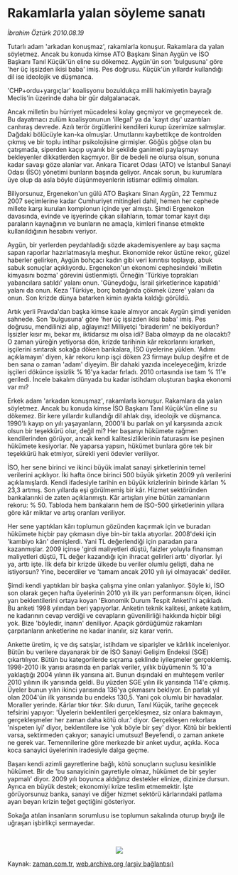 # Rakamlarla yalan söyleme sanatı

*İbrahim Öztürk 2010.08.19*

<td class="columnist-detail">
<p>Tutarlı adam 'arkadan konuşmaz', rakamlarla konuşur. Rakamlara da yalan söyletmez. Ancak bu konuda kimse ATO Başkanı Sinan Aygün ve İSO Başkanı Tanıl Küçük'ün eline su dökemez. Aygün'ün son 'bulgusuna' göre 'her üç işsizden ikisi baba' imiş. Pes doğrusu. Küçük'ün yıllardır kullandığı dil ise ideolojik ve düşmanca.</p>
<p>
<div id="haberMetinDiv">
<p>'CHP+ordu+yargıçlar' koalisyonu bozuldukça milli hakimiyetin bayrağı Meclis'in üzerinde daha bir gür dalgalanacak.
<p>Ancak milletin bu hürriyet mücadelesi kolay geçmiyor ve geçmeyecek de. Bu dayatmacı zulüm koalisyonunun 'illegal' ya da 'kayıt dışı' uzantıları canhıraş devrede. Azılı terör örgütlerini kendileri kurup üzerimize salmışlar. Dağdaki bölücüyle kan-ka olmuşlar. Umutlarını kaybettikçe de kontrolden çıkmış ve bir toplu intihar psikolojisine girmişler. Göğüs göğse olan bu çatışmada, siperden kaçıp uyanık bir şekilde ganimeti paylaşmayı bekleyenler dikkatlerden kaçmıyor. Bir de bedeli ne olursa olsun, sonuna kadar savaşı göze alanlar var. Ankara Ticaret Odası (ATO) ve İstanbul Sanayi Odası (İSO) yönetimi bunların başında geliyor. Ancak sorun, bu kurumlara üye olup da asla böyle düşünmeyenlerin istismar edilmiş olmaları.
<p>Biliyorsunuz, Ergenekon'un gülü ATO Başkanı Sinan Aygün, 22 Temmuz 2007 seçimlerine kadar Cumhuriyet mitingleri dahil, hemen her cephede millete karşı kurulan komplonun içinde yer almıştı. Şimdi Ergenekon davasında, evinde ve işyerinde çıkan silahların, tomar tomar kayıt dışı paraların kaynağının ve bunların ne amaçla, kimleri finanse etmekte kullanıldığının hesabını veriyor.
<p>Aygün, bir yerlerden peydahladığı sözde akademisyenlere ay başı saçma sapan raporlar hazırlatmasıyla meşhur. Ekonomide rekor üstüne rekor, güzel haberler gelirken, Aygün bohçacı kadın gibi veri kırıntısı toplayıp, abuk sabuk sonuçlar açıklıyordu. Ergenekon'un ekonomi cephesindeki 'milletin kimyasını bozma' görevini üstlenmişti. Örneğin 'Türkiye toprakları yabancılara satıldı' yalanı onun. 'Güneydoğu, İsrail şirketlerince kapatıldı' yalanı da onun. Keza 'Türkiye, borç batağında çökmek üzere' yalanı da onun. Son krizde dünya batarken kimin ayakta kaldığı görüldü.
<p>Artık yerli Pravda'dan başka kimse kaale almıyor ancak Aygün şimdi yeniden sahnede. Son 'bulgusuna' göre 'her üç işsizden ikisi baba' imiş. Pes doğrusu, mendilinizi alıp, ağlayınız! Milliyetçi 'biraderim' ne bekliyordun? İşsizler kısır mı, bekar mı, iktidarsız mı olsa idi? Baba olmayıp da ne olacaktı? O zaman yüreğin yetiyorsa dön, krizde tarihinin kâr rekorlarını kırarken, işçilerini sırıtarak sokağa döken bankalara, İSO üyelerine yüklen. 'Adımı açıklamayın' diyen, kâr rekoru kırıp işçi döken 23 firmayı bulup deşifre et de ben sana o zaman 'adam' diyeyim. Bir dahaki yazıda inceleyeceğim, krizde işçileri dökünce işsizlik % 16'ya kadar fırladı. 2010 ortasında ise tam % 11'e geriledi. İncele bakalım dünyada bu kadar istihdam oluşturan başka ekonomi var mı? 
<p>Erkek adam 'arkadan konuşmaz', rakamlarla konuşur. Rakamlara da yalan söyletmez. Ancak bu konuda kimse İSO Başkanı Tanıl Küçük'ün eline su dökemez. Bir kere yıllardır kullandığı dil ahlak dışı, ideolojik ve düşmanca. 1990'lı kayıp on yılı yaşayanların, 2000'li bu parlak on yıl karşısında azıcık olsun bir teşekkürü olur, değil mi? Her başarıyı hükümete rağmen kendilerinden görüyor, ancak kendi kalitesizliklerinin faturasını ise peşinen hükümete kesiyorlar. Ne yaparsa yapsın, hükümet bunlara göre tek bir teşekkürü hak etmiyor, sürekli yeni ödevler veriliyor.
<p>İSO, her sene birinci ve ikinci büyük imalat sanayi şirketlerinin temel verilerini açıklıyor. İki hafta önce birinci 500 büyük şirketin 2009 yılı verilerini açıklamışlardı. Kendi ifadesiyle tarihin en büyük krizlerinin birinde kârları % 23,3 artmış. Son yıllarda eşi görülmemiş bir kâr. Hizmet sektöründen bankalarınki de zaten açıklanmıştı. Kâr artışları yine bütün zamanların rekoru: % 50. Tabloda hem bankaların hem de İSO-500 şirketlerinin yıllara göre kâr miktar ve artış oranları veriliyor.
<p>Her sene yaptıkları kârı toplumun gözünden kaçırmak için ve buradan hükümete hiçbir pay çıkmasın diye bin-bir takla atıyorlar. 2008'deki için 'kambiyo kârı' demişlerdi. Yani TL değerlendiği için paradan para kazanmışlar. 2009 içinse 'girdi maliyetleri düştü, faizler yoluyla finansman maliyetleri düştü, TL değer kazandığı için ihracat gelirleri arttı' diyorlar. İyi ya, arttı işte. İlk defa bir krizde ülkede bu veriler olumlu gelişti, daha ne istiyorsun? Yine, becerdiler ve 'tamam ancak 2010 yılı iyi olmayacak' dediler.
<p>Şimdi kendi yaptıkları bir başka çalışma yine onları yalanlıyor. Şöyle ki, İSO son olarak geçen hafta üyelerinin 2010 yılı ilk yarı performansını ölçen, ikinci yarı beklentilerini ortaya koyan 'Ekonomik Durum Tespit Anketi'ni açıkladı. Bu anketi 1998 yılından beri yapıyorlar. Anketin teknik kalitesi, ankete katılım, ne kadarının cevap verdiği ve cevapların güvenilirliği hakkında hiçbir bilgi yok. Bize 'böyledir, inanın' deniliyor. Apaçık gördüğümüz rakamları çarpıtanların anketlerine ne kadar inanılır, siz karar verin.
<p>Ankette üretim, iç ve dış satışlar, istihdam ve siparişler ve kârlılık inceleniyor. Bütün bu verilere dayanarak bir de İSO Sanayi Gelişim Endeksi (SGE) çıkartılıyor. Bütün bu kategorilerde sıçrama şeklinde iyileşmeler gerçeklemiş. 1998-2010 ilk yarısı arasında en parlak veriler, yıllık büyümenin % 10'a yaklaştığı 2004 yılının ilk yarısına ait. Bunun dışındaki en muhteşem veriler 2010 yılının ilk yarısında geldi. Bu yüzden SGE yılın ilk yarısında 114'e çıkmış. Üyeler bunun yılın ikinci yarısında 136'ya çıkmasını bekliyor. En parlak yıl olan 2004'ün ilk yarısında bu endeks 130,5. Yani çok olumlu bir havadalar. Moraller yerinde. Kârlar tıkır tıkır. Sıkı durun, Tanıl Küçük, tarihe geçecek tefsirini yapıyor: 'Üyelerin beklentileri gerçekleşmez, siz onlara bakmayın, gerçekleşmeler her zaman daha kötü olur.' diyor. Gerçekleşen rekorlara 'nispeten iyi' diyor, beklentilere ise 'yok böyle bir şey' diyor. Kötü bir beklenti varsa, sektirmeden çakıyor; sanayici umutsuz! Beyefendi, o zaman ankete ne gerek var. Temennilerine göre merkezde bir anket uydur, açıkla. Koca koca sanayici üyelerinin iradesiyle dalga geçme.
<p>Başarı kendi azimli gayretlerine bağlı, kötü sonuçların suçlusu kesinlikle hükümet. Bir de 'bu sanayicinin gayretiyle olmaz, hükümet de bir şeyler yapmalı' diyor. 2009 yılı boyunca aldığınız destekler elinize, dizinize dursun. Ayrıca en büyük destek; ekonomiyi krize teslim etmemektir. İşte görüyorsunuz banka, sanayi ve diğer hizmet sektörü kârlarındaki patlama ayan beyan krizin teğet geçtiğini gösteriyor.
<p>Sokağa atılan insanların sorumlusu ise toplumun sakalında oturup bıyığı ile uğraşan işbirlikçi sermayedar.
<p><br/>
<p><p align="center"><img border="0" src="http://web.archive.org/web/20110105052249im_/http://medya.zaman.com.tr/2010/08/19/resim5.jpg"/>
</p></p></p></p></p></p></p></p></p></p></p></p></p></p></p></div>
</p>
<a href="http://web.archive.org/web/20110105052249/mailto:i.ozturk@zaman.com.tr">
</a></td>

Kaynak: [zaman.com.tr](http://zaman.com.tr/yazar.do?yazino=1017498), [web.archive.org (arşiv bağlantısı)](http://web.archive.org/web/20110105052249/http://www.zaman.com.tr/yazar.do?yazino=1017498)

